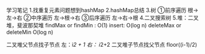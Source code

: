 学习笔记
1.找重复元素问题想到hashMap
2.hashMap总结
3.树 ①前序遍历 根->左->右  ②中序遍历 左->根->右 ③后序遍历 左->右->根
4.二叉搜索树
5.堆：二叉堆，斐波那契堆
findMax or findMin : O(1) insert: O(log n) deleteMax or deleteMin O(log n)

二叉堆父节点找子节点  左：i*2 + 1 右： i*2+2
二叉堆子节点找父节点  floor((i-1)/2)